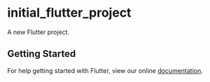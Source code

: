 # initial_flutter_project

A new Flutter project.

## Getting Started

For help getting started with Flutter, view our online
[documentation](https://flutter.io/).
